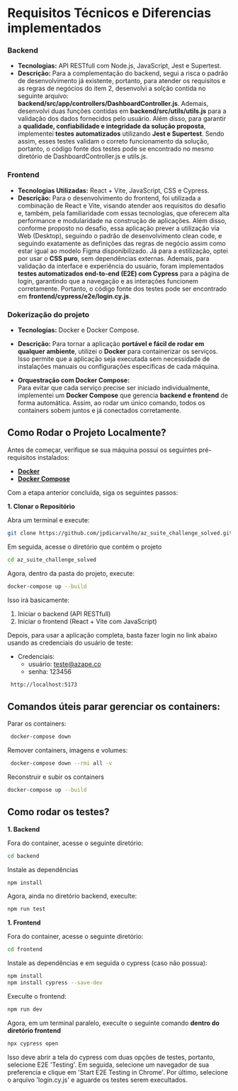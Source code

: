 # Requisitos Técnicos e Diferencias implementados

### **Backend**
 - **Tecnologias:** API RESTfull com Node.js, JavaScript, Jest e Supertest.
 - **Descrição:** Para a complementação do backend, segui a risca o padrão de desenvolvimento já existente, portanto, para atender os requisitos e as regras de negócios do item 2, desenvolvi a solção contida no seguinte arquivo: **backend/src/app/controllers/DashboardController.js**. Ademais, desenvolvi duas funções contidas em **backend/src/utils/utils.js** para a validação dos dados fornecidos pelo usuário. Além disso, para garantir a **qualidade, confiabilidade e integridade da solução proposta**, implementei **testes automatizados** utilizando **Jest e Supertest**. Sendo assim, esses testes validam o correto funcionamento da solução, portanto, o código fonte dos testes pode se encontrado no mesmo diretório de DashboardController.js e utils.js.
   
### **Frontend**
- **Tecnologias Utilizadas:** React + Vite, JavaScript, CSS e Cypress.
- **Descrição:** Para o desenvolvimento do frontend, foi utilizada a combinação de React e Vite, visando atender aos requisitos do desafio e, também, pela familiaridade com essas tecnologias, que oferecem alta performance e modularidade na construção de aplicações. Além disso, conforme proposto no desafio, essa aplicação prever a utilização via Web (Desktop), seguindo o padrão de desenvolvimento clean code, e seguindo exatamente as definições das regras de negócio assim como estar igual ao modelo Figma disponibilizado. Já para a estilização, optei por usar o **CSS puro**, sem dependências externas. Ademais, para validação da interface e experiência do usuário, foram implementados **testes automatizados end-to-end (E2E) com Cypress** para a página de login, garantindo que a navegação e as interações funcionem corretamente. Portanto, o código fonte dos testes pode ser encontrado em **frontend/cypress/e2e/login.cy.js**.


### **Dokerização do projeto**
- **Tecnologias:** Docker e Docker Compose.
- **Descrição:** Para tornar a aplicação **portável e fácil de rodar em qualquer ambiente**, utilizei o **Docker** para containerizar os serviços. Isso permite que a aplicação seja executada sem necessidade de instalações manuais ou configurações específicas de cada máquina.

- **Orquestração com Docker Compose:**  
  Para evitar que cada serviço precise ser iniciado individualmente, implementei um **Docker Compose** que gerencia **backend e frontend** de forma automática. Assim, ao rodar um único comando, todos os containers sobem juntos e já conectados corretamente.
  

## Como Rodar o Projeto Localmente?

Antes de começar, verifique se sua máquina possui os seguintes pré-requisitos instalados:  

 - **[Docker](https://www.docker.com/get-started/)**  
 - **[Docker Compose](https://docs.docker.com/compose/install/)**   

Com a etapa anterior concluída, siga os seguintes passos: 

**1️. Clonar o Repositório**

Abra um terminal e execute:  
  ```sh
  git clone https://github.com/jpdicarvalho/az_suite_challenge_solved.git
  ````
Em seguida, acesse o diretório que contém o projeto  
  ````sh
  cd az_suite_challenge_solved
  ````
Agora, dentro da pasta do projeto, execute:
  ````sh
  docker-compose up --build
  ````
Isso irá basicamente:
  1. Iniciar o backend (API RESTfull)
  2. Iniciar o frontend (React + Vite com JavaScript)

Depois, para usar a aplicação completa, basta fazer login no link abaixo usando as credenciais do usuário de teste:
  - Credenciais:
     - usuário: teste@azape.co
     - senha: 123456 
  ````sh
   http://localhost:5173
  ````

## Comandos úteis parar gerenciar os containers:
Parar os containers:
  ````sh
   docker-compose down
  ````
Remover containers, imagens e volumes:
  ````sh
   docker-compose down --rmi all -v
  ````
Reconstruir e subir os containers
  ````sh
  docker-compose up --build
  ````
## Como rodar os testes?
**1. Backend**
 
Fora do container, acesse o seguinte diretório:
  ````sh
  cd backend
  ````
Instale as dependências
  ````sh
  npm install
  ````
Agora, ainda no diretório backend, execulte:
  ````sh
  npm run test
  ````

**1. Frontend**

Fora do container, acesse o seguinte diretório:
  ````sh
  cd frontend
  ````
Instale as dependências e em seguida o cypress (caso não possua):
  ````sh
  npm install
  npm install cypress --save-dev
  ````
Execulte o frontend:
  ````sh
  npm run dev
  ````
Agora, em um terminal paralelo, execulte o seguinte comando **dentro do diretório frontend**
  ````sh
  npx cypress open
  ````
Isso deve abrir a tela do cypress com duas opções de testes, portanto, selecione E2E 'Testing'. Em seguida, selecione um navegador de sua preferencia e clique em 'Start E2E Testing in Chrome'. Por último, selecione o arquivo 'login.cy.js' e aguarde os testes serem execultados.
